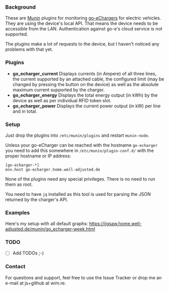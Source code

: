 ### Background

These are [Munin](http://munin-monitoring.org/) plugins for monitoring
[go-eChargers](https://go-e.co/) for electric vehicles. They are using
the device's local API. That means the device needs to be accessible
from the LAN.  Authentication against go-e's cloud service is not
supported.

The plugins make a lot of requests to the device, but I haven't noticed
any problems with that yet.

### Plugins

- **go_echarger_current** Displays currents (in Ampere) of all three
  lines, the current supported by an attached cable, the configured
  limit (may be changed by pressing the button on the device)  as well
  as the absolute maximum current supported by the charger.
- **go_echarger_energy** Displays the total energy output (in kWh) by
  the device as well as per individual RFID token slot.
- **go_echarger_power** Displays the current power output (in kW) per
  line and in total.

### Setup

Just drop the plugins into `/etc/munin/plugins` and restart `munin-node`. 

Unless your go-eCharger can be reached with the hostname
`go-echarger` you need to add this somewhere in
`/etc/munin/plugin-conf.d/` with the proper hostname or IP address:

```
[go-echarger-*]
env.host go-echarger.home.well-adjusted.de
```

None of the plugins need any special privileges. There is no need to run
them as root.

You need to have `jq` installed as this tool is used for parsing the
JSON returned by the charger's API.

### Examples

Here's my setup with all default graphs:
https://jigsaw.home.well-adjusted.de/munin/go_echarger-week.html

### TODO

- [ ] Add TODOs ;-)

### Contact

For questions and support, feel free to use the Issue Tracker or drop me an
e-mail at js+github at wim.re.
